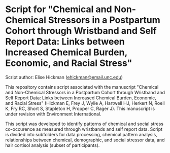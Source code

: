 # Script for "Chemical and Non-Chemical Stressors in a Postpartum Cohort through Wristband and Self Report Data: Links between Increased Chemical Burden, Economic, and Racial Stress"

Script author: Elise Hickman (ehickman@email.unc.edu)

This repository contains script associated with the manuscript "Chemical and Non-Chemical Stressors in a Postpartum Cohort through Wristband and Self Report Data: Links between Increased Chemical Burden, Economic, and Racial Stress" (Hickman E, Frey J, Wylie A, Hartwell HJ, Herkert N, Roell K, Fry RC, Short S, Stapleton H, Propper C, Rager J). This manuscript is under revision with Environment International.

This script was developed to identify patterns of chemical and social stress co-occurence as measured through wristbands and self report data. Script is divided into subfolders for data processing, chemical pattern analysis, relationships between chemical, demographic, and social stressor data, and hair cortisol analysis (subset of participants). 
